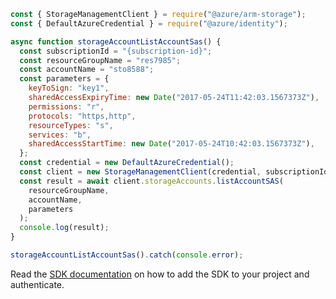 ```javascript
const { StorageManagementClient } = require("@azure/arm-storage");
const { DefaultAzureCredential } = require("@azure/identity");

async function storageAccountListAccountSas() {
  const subscriptionId = "{subscription-id}";
  const resourceGroupName = "res7985";
  const accountName = "sto8588";
  const parameters = {
    keyToSign: "key1",
    sharedAccessExpiryTime: new Date("2017-05-24T11:42:03.1567373Z"),
    permissions: "r",
    protocols: "https,http",
    resourceTypes: "s",
    services: "b",
    sharedAccessStartTime: new Date("2017-05-24T10:42:03.1567373Z"),
  };
  const credential = new DefaultAzureCredential();
  const client = new StorageManagementClient(credential, subscriptionId);
  const result = await client.storageAccounts.listAccountSAS(
    resourceGroupName,
    accountName,
    parameters
  );
  console.log(result);
}

storageAccountListAccountSas().catch(console.error);
```

Read the [SDK documentation](https://github.com/Azure/azure-sdk-for-js/blob/%40azure%2Farm-storage_17.2.0/sdk/storage/arm-storage/README.md) on how to add the SDK to your project and authenticate.
